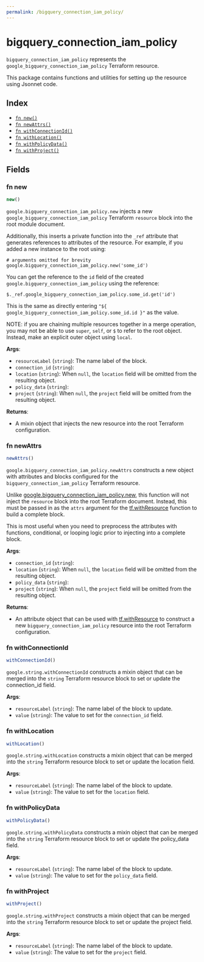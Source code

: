 ```yaml
---
permalink: /bigquery_connection_iam_policy/
---
```


# bigquery_connection_iam_policy

`bigquery_connection_iam_policy` represents the `google_bigquery_connection_iam_policy` Terraform resource.



This package contains functions and utilities for setting up the resource using Jsonnet code.


## Index

* [`fn new()`](#fn-new)
* [`fn newAttrs()`](#fn-newattrs)
* [`fn withConnectionId()`](#fn-withconnectionid)
* [`fn withLocation()`](#fn-withlocation)
* [`fn withPolicyData()`](#fn-withpolicydata)
* [`fn withProject()`](#fn-withproject)

## Fields

### fn new

```ts
new()
```


`google.bigquery_connection_iam_policy.new` injects a new `google_bigquery_connection_iam_policy` Terraform `resource`
block into the root module document.

Additionally, this inserts a private function into the `_ref` attribute that generates references to attributes of the
resource. For example, if you added a new instance to the root using:

    # arguments omitted for brevity
    google.bigquery_connection_iam_policy.new('some_id')

You can get the reference to the `id` field of the created `google.bigquery_connection_iam_policy` using the reference:

    $._ref.google_bigquery_connection_iam_policy.some_id.get('id')

This is the same as directly entering `"${ google_bigquery_connection_iam_policy.some_id.id }"` as the value.

NOTE: if you are chaining multiple resources together in a merge operation, you may not be able to use `super`, `self`,
or `$` to refer to the root object. Instead, make an explicit outer object using `local`.

**Args**:
  - `resourceLabel` (`string`): The name label of the block.
  - `connection_id` (`string`): 
  - `location` (`string`):  When `null`, the `location` field will be omitted from the resulting object.
  - `policy_data` (`string`): 
  - `project` (`string`):  When `null`, the `project` field will be omitted from the resulting object.

**Returns**:
- A mixin object that injects the new resource into the root Terraform configuration.


### fn newAttrs

```ts
newAttrs()
```


`google.bigquery_connection_iam_policy.newAttrs` constructs a new object with attributes and blocks configured for the `bigquery_connection_iam_policy`
Terraform resource.

Unlike [google.bigquery_connection_iam_policy.new](#fn-bigquery_connection_iam_policynew), this function will not inject the `resource`
block into the root Terraform document. Instead, this must be passed in as the `attrs` argument for the
[tf.withResource](https://github.com/tf-libsonnet/core/tree/main/docs#fn-withresource) function to build a complete block.

This is most useful when you need to preprocess the attributes with functions, conditional, or looping logic prior to
injecting into a complete block.

**Args**:
  - `connection_id` (`string`): 
  - `location` (`string`):  When `null`, the `location` field will be omitted from the resulting object.
  - `policy_data` (`string`): 
  - `project` (`string`):  When `null`, the `project` field will be omitted from the resulting object.

**Returns**:
  - An attribute object that can be used with [tf.withResource](https://github.com/tf-libsonnet/core/tree/main/docs#fn-withresource) to construct a new `bigquery_connection_iam_policy` resource into the root Terraform configuration.


### fn withConnectionId

```ts
withConnectionId()
```

`google.string.withConnectionId` constructs a mixin object that can be merged into the `string`
Terraform resource block to set or update the connection_id field.



**Args**:
  - `resourceLabel` (`string`): The name label of the block to update.
  - `value` (`string`): The value to set for the `connection_id` field.


### fn withLocation

```ts
withLocation()
```

`google.string.withLocation` constructs a mixin object that can be merged into the `string`
Terraform resource block to set or update the location field.



**Args**:
  - `resourceLabel` (`string`): The name label of the block to update.
  - `value` (`string`): The value to set for the `location` field.


### fn withPolicyData

```ts
withPolicyData()
```

`google.string.withPolicyData` constructs a mixin object that can be merged into the `string`
Terraform resource block to set or update the policy_data field.



**Args**:
  - `resourceLabel` (`string`): The name label of the block to update.
  - `value` (`string`): The value to set for the `policy_data` field.


### fn withProject

```ts
withProject()
```

`google.string.withProject` constructs a mixin object that can be merged into the `string`
Terraform resource block to set or update the project field.



**Args**:
  - `resourceLabel` (`string`): The name label of the block to update.
  - `value` (`string`): The value to set for the `project` field.
